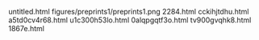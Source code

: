 untitled.html
figures/preprints1/preprints1.png
2284.html
cckihjtdhu.html
a5td0cv4r68.html
u1c300h53lo.html
0alqpgqtf3o.html
tv900gvqhk8.html
1867e.html